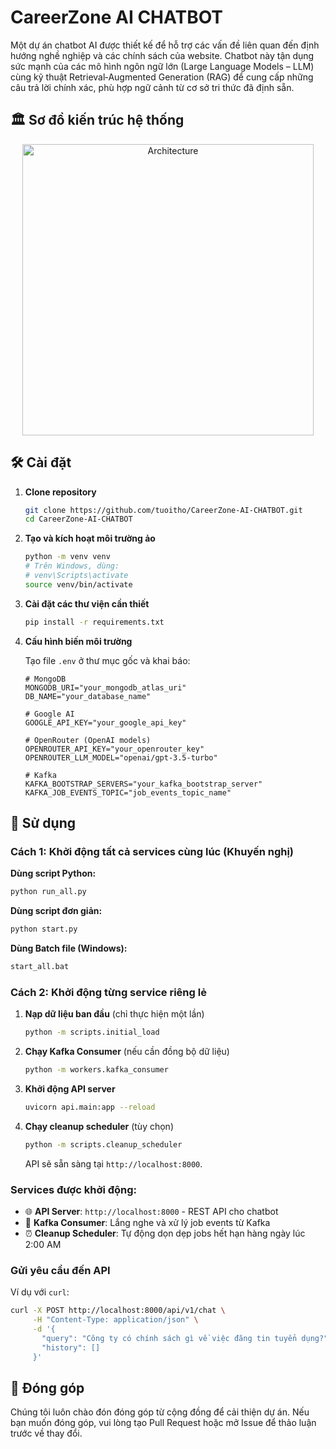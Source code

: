 # CareerZone AI CHATBOT

Một dự án chatbot AI được thiết kế để hỗ trợ các vấn đề liên quan đến định hướng nghề nghiệp và các chính sách của website. Chatbot này tận dụng sức mạnh của các mô hình ngôn ngữ lớn (Large Language Models – LLM) cùng kỹ thuật Retrieval‑Augmented Generation (RAG) để cung cấp những câu trả lời chính xác, phù hợp ngữ cảnh từ cơ sở tri thức đã định sẵn.

## 🏛️ Sơ đồ kiến trúc hệ thống

<div align="center">
  <img src="https://github.com/user-attachments/assets/ef1ffa9c-1528-4fa1-9e35-17b479cd821b" width="466" alt="Architecture" />
</div>

## 🛠️ Cài đặt

1. **Clone repository**

   ```bash
   git clone https://github.com/tuoitho/CareerZone-AI-CHATBOT.git
   cd CareerZone-AI-CHATBOT
   ```

2. **Tạo và kích hoạt môi trường ảo**

   ```bash
   python -m venv venv
   # Trên Windows, dùng:
   # venv\Scripts\activate
   source venv/bin/activate
   ```

3. **Cài đặt các thư viện cần thiết**

   ```bash
   pip install -r requirements.txt
   ```

4. **Cấu hình biến môi trường**

   Tạo file `.env` ở thư mục gốc và khai báo:

   ```env
   # MongoDB
   MONGODB_URI="your_mongodb_atlas_uri"
   DB_NAME="your_database_name"

   # Google AI
   GOOGLE_API_KEY="your_google_api_key"

   # OpenRouter (OpenAI models)
   OPENROUTER_API_KEY="your_openrouter_key"
   OPENROUTER_LLM_MODEL="openai/gpt-3.5-turbo"

   # Kafka
   KAFKA_BOOTSTRAP_SERVERS="your_kafka_bootstrap_server"
   KAFKA_JOB_EVENTS_TOPIC="job_events_topic_name"
   ```

## 🚀 Sử dụng

### Cách 1: Khởi động tất cả services cùng lúc (Khuyến nghị)

**Dùng script Python:**
```bash
python run_all.py
```

**Dùng script đơn giản:**
```bash
python start.py
```

**Dùng Batch file (Windows):**
```bash
start_all.bat
```

### Cách 2: Khởi động từng service riêng lẻ

1. **Nạp dữ liệu ban đầu** (chỉ thực hiện một lần)

   ```bash
   python -m scripts.initial_load
   ```

2. **Chạy Kafka Consumer** (nếu cần đồng bộ dữ liệu)

   ```bash
   python -m workers.kafka_consumer
   ```

3. **Khởi động API server**

   ```bash
   uvicorn api.main:app --reload
   ```

4. **Chạy cleanup scheduler** (tùy chọn)

   ```bash
   python -m scripts.cleanup_scheduler
   ```

   API sẽ sẵn sàng tại `http://localhost:8000`.

### Services được khởi động:
- 🌐 **API Server**: `http://localhost:8000` - REST API cho chatbot
- 📨 **Kafka Consumer**: Lắng nghe và xử lý job events từ Kafka
- ⏰ **Cleanup Scheduler**: Tự động dọn dẹp jobs hết hạn hàng ngày lúc 2:00 AM

### Gửi yêu cầu đến API

   Ví dụ với `curl`:

   ```bash
   curl -X POST http://localhost:8000/api/v1/chat \
        -H "Content-Type: application/json" \
        -d '{
          "query": "Công ty có chính sách gì về việc đăng tin tuyển dụng?",
          "history": []
        }'
   ```

## 🤝 Đóng góp

Chúng tôi luôn chào đón đóng góp từ cộng đồng để cải thiện dự án. Nếu bạn muốn đóng góp, vui lòng tạo Pull Request hoặc mở Issue để thảo luận trước về thay đổi.
